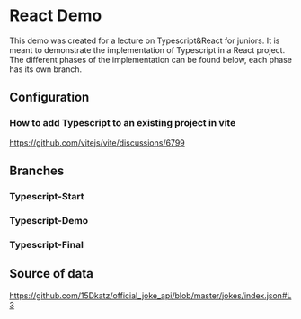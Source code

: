 # React Demo

This demo was created for a lecture on Typescript&React for juniors. It is meant to demonstrate the implementation of Typescript in a React project. The different phases of the implementation can be found below, each phase has its own branch.

## Configuration

### How to add Typescript to an existing project in vite
https://github.com/vitejs/vite/discussions/6799

## Branches
### Typescript-Start
### Typescript-Demo
### Typescript-Final

## Source of data

https://github.com/15Dkatz/official_joke_api/blob/master/jokes/index.json#L3
